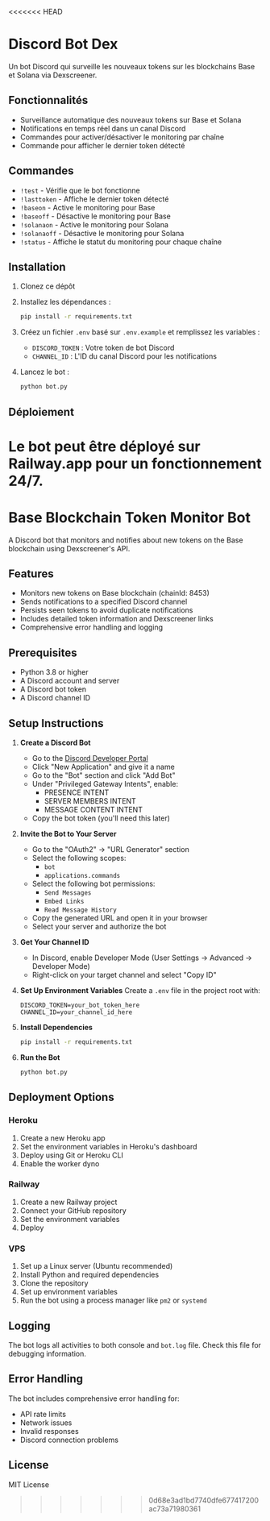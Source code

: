 <<<<<<< HEAD
# Discord Bot Dex

Un bot Discord qui surveille les nouveaux tokens sur les blockchains Base et Solana via Dexscreener.

## Fonctionnalités

- Surveillance automatique des nouveaux tokens sur Base et Solana
- Notifications en temps réel dans un canal Discord
- Commandes pour activer/désactiver le monitoring par chaîne
- Commande pour afficher le dernier token détecté

## Commandes

- `!test` - Vérifie que le bot fonctionne
- `!lasttoken` - Affiche le dernier token détecté
- `!baseon` - Active le monitoring pour Base
- `!baseoff` - Désactive le monitoring pour Base
- `!solanaon` - Active le monitoring pour Solana
- `!solanaoff` - Désactive le monitoring pour Solana
- `!status` - Affiche le statut du monitoring pour chaque chaîne

## Installation

1. Clonez ce dépôt
2. Installez les dépendances :
   ```bash
   pip install -r requirements.txt
   ```
3. Créez un fichier `.env` basé sur `.env.example` et remplissez les variables :
   - `DISCORD_TOKEN` : Votre token de bot Discord
   - `CHANNEL_ID` : L'ID du canal Discord pour les notifications

4. Lancez le bot :
   ```bash
   python bot.py
   ```

## Déploiement

Le bot peut être déployé sur Railway.app pour un fonctionnement 24/7. 
=======
# Base Blockchain Token Monitor Bot

A Discord bot that monitors and notifies about new tokens on the Base blockchain using Dexscreener's API.

## Features

- Monitors new tokens on Base blockchain (chainId: 8453)
- Sends notifications to a specified Discord channel
- Persists seen tokens to avoid duplicate notifications
- Includes detailed token information and Dexscreener links
- Comprehensive error handling and logging

## Prerequisites

- Python 3.8 or higher
- A Discord account and server
- A Discord bot token
- A Discord channel ID

## Setup Instructions

1. **Create a Discord Bot**
   - Go to the [Discord Developer Portal](https://discord.com/developers/applications)
   - Click "New Application" and give it a name
   - Go to the "Bot" section and click "Add Bot"
   - Under "Privileged Gateway Intents", enable:
     - PRESENCE INTENT
     - SERVER MEMBERS INTENT
     - MESSAGE CONTENT INTENT
   - Copy the bot token (you'll need this later)

2. **Invite the Bot to Your Server**
   - Go to the "OAuth2" → "URL Generator" section
   - Select the following scopes:
     - `bot`
     - `applications.commands`
   - Select the following bot permissions:
     - `Send Messages`
     - `Embed Links`
     - `Read Message History`
   - Copy the generated URL and open it in your browser
   - Select your server and authorize the bot

3. **Get Your Channel ID**
   - In Discord, enable Developer Mode (User Settings → Advanced → Developer Mode)
   - Right-click on your target channel and select "Copy ID"

4. **Set Up Environment Variables**
   Create a `.env` file in the project root with:
   ```
   DISCORD_TOKEN=your_bot_token_here
   CHANNEL_ID=your_channel_id_here
   ```

5. **Install Dependencies**
   ```bash
   pip install -r requirements.txt
   ```

6. **Run the Bot**
   ```bash
   python bot.py
   ```

## Deployment Options

### Heroku
1. Create a new Heroku app
2. Set the environment variables in Heroku's dashboard
3. Deploy using Git or Heroku CLI
4. Enable the worker dyno

### Railway
1. Create a new Railway project
2. Connect your GitHub repository
3. Set the environment variables
4. Deploy

### VPS
1. Set up a Linux server (Ubuntu recommended)
2. Install Python and required dependencies
3. Clone the repository
4. Set up environment variables
5. Run the bot using a process manager like `pm2` or `systemd`

## Logging

The bot logs all activities to both console and `bot.log` file. Check this file for debugging information.

## Error Handling

The bot includes comprehensive error handling for:
- API rate limits
- Network issues
- Invalid responses
- Discord connection problems

## License

MIT License 
>>>>>>> 0d68e3ad1bd7740dfe677417200ac73a71980361
